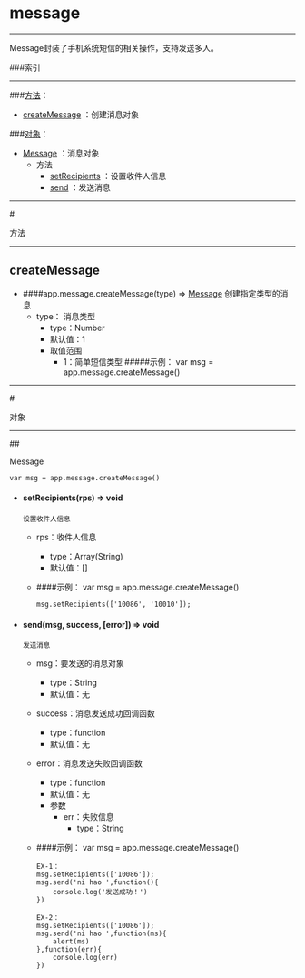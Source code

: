# message
***
Message封装了手机系统短信的相关操作，支持发送多人。



###索引
***
###[方法](#方法)：

*	[createMessage](#createMessage) ：创建消息对象

###[对象](#对象)：

*	[Message](#Message) ：消息对象
	-	方法
		-	[setRecipients](#setRecipients) ：设置收件人信息
		-	[send](#send) ：发送消息
***
#<div id="方法">方法</div>
***

## <div id="createMessage">createMessage</div>
-	####app.message.createMessage(type)   ⇒ [Message](#Message)
		创建指定类型的消息
	-	type： 消息类型
		-	type：Number
		-	默认值：1
		-	取值范围
			-	1：简单短信类型
#####示例：
	var msg = app.message.createMessage() 

***
#<div id="对象">对象</div>
***

##<div id="Message">Message</div>

	var msg = app.message.createMessage() 
	
-	#### <div id="setRecipients">setRecipients(rps)   ⇒ void </div>   
		设置收件人信息
	-	rps：收件人信息
		-	type：Array(String)
		-	默认值：[]
	-	####示例：
			var msg = app.message.createMessage() 

			msg.setRecipients(['10086', '10010']);

-	#### <div id="send">send(msg, success, [error])   ⇒ void </div>   
		发送消息
	-	msg：要发送的消息对象
		-	type：String 
		-	默认值：无
	-	success：消息发送成功回调函数
		-	type：function
		-	默认值：无
	-	error：消息发送失败回调函数
		-	type：function
		-	默认值：无
		-	参数
			-	err：失败信息
				-	type：String
	-	####示例：
			var msg = app.message.createMessage() 

			EX-1：
			msg.setRecipients(['10086']);
			msg.send('ni hao ',function(){
				console.log('发送成功！')
			})

			EX-2：
			msg.setRecipients(['10086']);
			msg.send('ni hao ',function(ms){
				alert(ms)
			},function(err){
				console.log(err)
			})